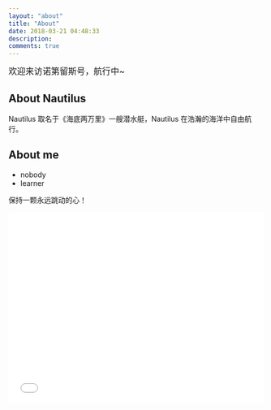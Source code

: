 ```yaml
---
layout: "about"
title: "About"
date: 2018-03-21 04:48:33
description: 
comments: true
---
```


<big>欢迎来访诺第留斯号，航行中~ </big>

## About Nautilus
Nautilus 取名于《海底两万里》一艘潜水艇，Nautilus 在浩瀚的海洋中自由航行。


## About me
- nobody
- learner

保持一颗永远跳动的心！

<div style="position: relative; width: 100%; height: 0; padding-bottom: 75%;">
<iframe src="//player.bilibili.com/player.html?aid=2521128&bvid=BV1fs411U7ik&cid=3940099&page=1" scrolling="no" border="0" frameborder="no" framespacing="0" allowfullscreen="true" style="position: absolute; width: 100%; height: 100%; left: 0; top: 0;">
</iframe></div>
